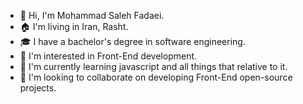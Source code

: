 - 👋 Hi, I'm Mohammad Saleh Fadaei.
- 🏠 I'm living in Iran, Rasht.
- 🎓 I have a bachelor's degree in software engineering.
- 👀 I'm interested in Front-End development.
- 🌱 I'm currently learning javascript and all things that relative to it.
- 💞️ I'm looking to collaborate on developing Front-End open-source projects.
